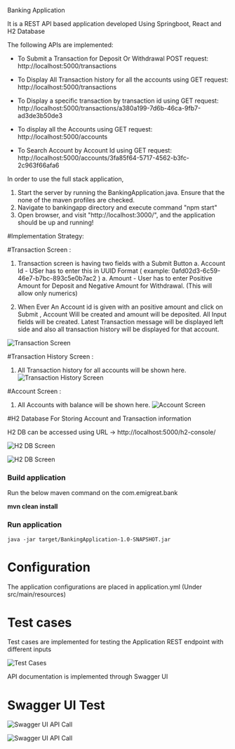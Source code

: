 Banking Application

It is a REST API based application developed Using Springboot,  React and H2 Database

The following APIs are implemented:

- To Submit a Transaction for Deposit Or Withdrawal POST request: http://localhost:5000/transactions

- To Display All Transaction history for all the accounts using GET request: http://localhost:5000/transactions

- To Display a specific transaction by transaction id using GET request: http://localhost:5000/transactions/a380a199-7d6b-46ca-9fb7-ad3de3b50de3

- To display all the Accounts using GET request: http://localhost:5000/accounts

- To Search Account by Account Id using GET request: http://localhost:5000/accounts/3fa85f64-5717-4562-b3fc-2c963f66afa6

In order to use the full stack application,
1) Start the server by running the BankingApplication.java. Ensure that the none of the maven profiles are checked. 
2) Navigate to bankingapp directory and execute command "npm start"
3) Open browser, and visit "http://localhost:3000/", and the application should be up and running!

#Implementation Strategy:

#Transaction Screen :
1)  Transaction screen is having two fields with a Submit Button
     a. Account Id - USer has to enter this in UUID Format ( example: 0afd02d3-6c59-46e7-b7bc-893c5e0b7ac2	)
	 a. Amount - User has to enter Positive Amount for Deposit and Negative Amount for Withdrawal. (This will allow only numerics)

2) When Ever An Account id is given with an positive amount and click on Submit , Account Will be created and amount will be deposited.
   All Input fields will be created.
   Latest Transaction message will be displayed left side and also all transaction history will be displayed for that account.
   
![Transaction Screen](./images/Transaction_Screen.jpg)


#Transaction History Screen :

1) All Transaction history for all accounts will be shown here.
![Transaction History Screen](./images/Transaction_History.jpg)


#Account Screen :

1) All Accounts with balance will be shown here.
![Account Screen](./images/Accounts_Screen.jpg)


#H2 Database For Storing Account and Transaction information

H2 DB can be accessed using URL -> http://localhost:5000/h2-console/

![H2 DB Screen](./images/H2_DB.jpg)

![H2 DB Screen](./images/H2_DB_Tables.jpg)


 ### Build application 

Run the below maven command on the com.emigreat.bank

**mvn clean install**

### Run application

    java -jar target/BankingApplication-1.0-SNAPSHOT.jar

# Configuration
The application configurations are placed in application.yml (Under src/main/resources)


# Test cases
Test cases are implemented for testing the Application REST endpoint with different inputs

![Test Cases](./images/Junit_Tests.jpg)

API documentation is implemented through Swagger UI
#  Swagger UI Test
![Swagger UI API Call](./images/Swagger_UI.jpg)

![Swagger UI API Call](./images/Swagger_UI_Transaction.jpg)
   
